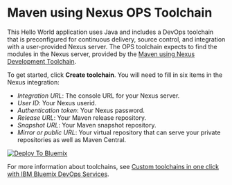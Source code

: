 # Maven using Nexus OPS Toolchain

This Hello World application uses Java and includes a DevOps toolchain that is preconfigured for continuous delivery, source control, and 
integration with a user-provided Nexus server. The OPS toolchain expects to find the modules in the Nexus server, provided by 
the [Maven using Nexus Development Toolchain](https://github.com/open-toolchain/dev-maven-toolchain).

To get started, click **Create toolchain**. You will need to fill in six items in the Nexus integration:
- _Integration URL_: The console URL for your Nexus server.
- _User ID_: Your Nexus userid.
- _Authentication token_: Your Nexus password.
- _Release URL_: Your Maven release repository.
- _Snapshot URL_: Your Maven snapshot repository.
- _Mirror or public URL_: Your virtual repository that can serve your private repositories as well as Maven Central.


[![Deploy To Bluemix](https://console.bluemix.net/devops/graphics/create_toolchain_button.png)](https://console.bluemix.net/devops/setup/deploy/?repository=https%3A//github.com/open-toolchain/ops-maven-toolchain)

For more information about toolchains, see [Custom toolchains in one click with IBM Bluemix DevOps Services](https://developer.ibm.com/devops-services/2016/06/16/open-toolchain-with-ibm-bluemix-devops-services/).

